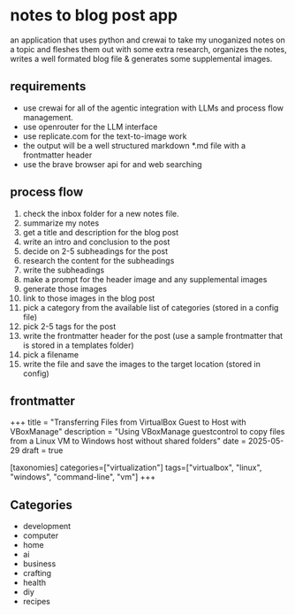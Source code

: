 # notes to blog post app

an application that uses python and crewai to take my unoganized notes on a topic and fleshes them out with some extra research, organizes the notes, writes a well formated blog file & generates some supplemental images.

## requirements

- use crewai for all of the agentic integration with LLMs and process flow management.
- use openrouter for the LLM interface
- use replicate.com for the text-to-image work
- the output will be a well structured markdown *.md file with a frontmatter header
- use the brave browser api for and web searching

## process flow

1) check the inbox folder for a new notes file.
2) summarize my notes
3) get a title and description for the blog post
4) write an intro and conclusion to the post
5) decide on 2-5 subheadings for the post
6) research the content for the subheadings
7) write the subheadings
8) make a prompt for the header image and any supplemental images
9) generate those images
10) link to those images in the blog post
11) pick a category from the available list of categories (stored in a config file)
12) pick 2-5 tags for the post
13) write the frontmatter header for the post (use a sample frontmatter that is stored in a templates folder)
14) pick a filename
15) write the file and save the images to the target location (stored in config)

## frontmatter

+++
title = "Transferring Files from VirtualBox Guest to Host with VBoxManage"
description = "Using VBoxManage guestcontrol to copy files from a Linux VM to Windows host without shared folders"
date = 2025-05-29
draft = true

[taxonomies]
categories=["virtualization"]
tags=["virtualbox", "linux", "windows", "command-line", "vm"]
+++

## Categories

- development
- computer
- home
- ai
- business
- crafting
- health
- diy
- recipes
